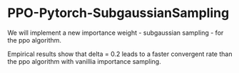 # PPO-Pytorch-SubgaussianSampling
We will implement a new importance weight - subgaussian sampling - for the ppo algorithm.

Empirical results show that delta = 0.2 leads to a faster convergent rate than the ppo algorithm with vanillia importance sampling.
